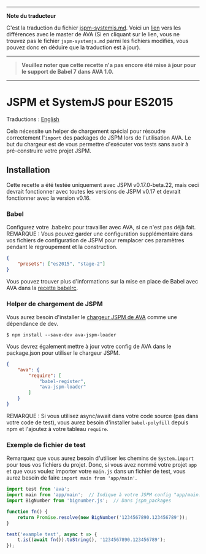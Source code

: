 ___
**Note du traducteur**

C'est la traduction du fichier [jspm-systemjs.md](https://github.com/avajs/ava/blob/master/docs/recipes/jspm-systemjs.md). Voici un [lien](https://github.com/avajs/ava/compare/b33cb1d533293c62f1244fb426e59d98de7890bc...master#diff-e1128fe3361ff27e14e2ebec6c6ff362) vers les différences avec le master de AVA (Si en cliquant sur le lien, vous ne trouvez pas le fichier `jspm-systemjs.md` parmi les fichiers modifiés, vous pouvez donc en déduire que la traduction est à jour).
___
> **Veuillez noter que cette recette n'a pas encore été mise à jour pour le support de Babel 7 dans AVA 1.0.**

---

# JSPM et SystemJS pour ES2015

Traductions : [English](https://github.com/avajs/ava/blob/master/docs/recipes/jspm-systemjs.md)

Cela nécessite un helper de chargement spécial pour résoudre correctement l'`import` des packages de JSPM lors de l'utilisation AVA. Le but du chargeur est de vous permettre d'exécuter vos tests sans avoir à pré-construire votre projet JSPM.

## Installation

Cette recette a été testée uniquement avec JSPM v0.17.0-beta.22, mais ceci devrait fonctionner avec toutes les versions de JSPM v0.17 et devrait fonctionner avec la version v0.16.

### Babel

Configurez votre .babelrc pour travailler avec AVA, si ce n'est pas déjà fait. REMARQUE : Vous pouvez garder une configuration supplémentaire dans vos fichiers de configuration de JSPM pour remplacer ces paramètres pendant le regroupement et la construction.

```json
{
	"presets": ["es2015", "stage-2"]
}
```

Vous pouvez trouver plus d'informations sur la mise en place de Babel avec AVA dans la [recette babelrc](babelrc.md).

### Helper de chargement de JSPM

Vous aurez besoin d'installer le [chargeur JSPM de AVA](https://github.com/skorlir/ava-jspm-loader) comme une dépendance de dev.

```
$ npm install --save-dev ava-jspm-loader
```

Vous devrez également mettre à jour votre config de AVA dans le package.json pour utiliser le chargeur JSPM.

```json
{
	"ava": {
		"require": [
			"babel-register",
			"ava-jspm-loader"
		]
	}
}
```

REMARQUE : Si vous utilisez async/await dans votre code source (pas dans votre code de test), vous aurez besoin d'installer `babel-polyfill` depuis npm et l'ajoutez à votre tableau `require`.

### Exemple de fichier de test

Remarquez que vous aurez besoin d'utiliser les chemins de `System.import` pour tous vos fichiers du projet. Donc, si vous avez nommé votre projet `app` et que vous voulez importer votre `main.js` dans un fichier de test, vous aurez besoin de faire `import main from 'app/main'`.

```js
import test from 'ava';
import main from 'app/main';  // Indique à votre JSPM config "app/main.js"
import BigNumber from 'bignumber.js';  // Dans jspm_packages

function fn() {
	return Promise.resolve(new BigNumber('1234567890.123456789'));
}

test('example test', async t => {
	t.is((await fn()).toString(), '1234567890.123456789');
});
```
